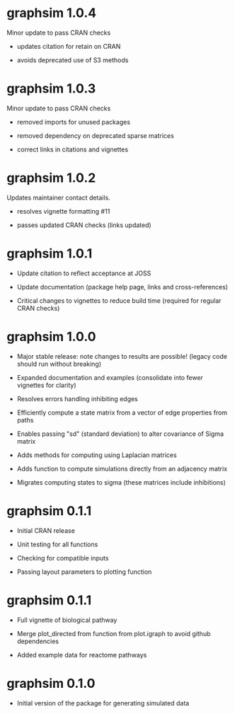 
# graphsim 1.0.4

Minor update to pass CRAN checks

- updates citation for retain on CRAN

- avoids deprecated use of S3 methods

# graphsim 1.0.3

Minor update to pass CRAN checks

- removed imports for unused packages

- removed dependency on deprecated sparse matrices

- correct links in citations and vignettes

# graphsim 1.0.2

Updates maintainer contact details.

- resolves vignette formatting #11 

- passes updated CRAN checks (links updated)

# graphsim 1.0.1

* Update citation to reflect acceptance at JOSS

* Update documentation (package help page, links and cross-references)

* Critical changes to vignettes to reduce build time (required for regular CRAN checks)

# graphsim 1.0.0

* Major stable release: note changes to results are possible! (legacy code should run without breaking)

* Expanded documentation and examples (consolidate into fewer vignettes for clarity)

* Resolves errors handling inhibiting edges

* Efficiently compute a state matrix from a vector of edge properties from paths

* Enables passing "sd" (standard deviation) to alter covariance of Sigma matrix

* Adds methods for computing using Laplacian matrices

* Adds function to compute simulations directly from an adjacency matrix

* Migrates computing states to sigma (these matrices include inhibitions)

# graphsim 0.1.1

* Initial CRAN release

* Unit testing for all functions

* Checking for compatible inputs

* Passing layout parameters to plotting function

# graphsim 0.1.1

* Full vignette of biological pathway

* Merge plot_directed from function from plot.igraph to avoid github dependencies

* Added example data for reactome pathways

# graphsim 0.1.0

* Initial version of the package for generating simulated data
